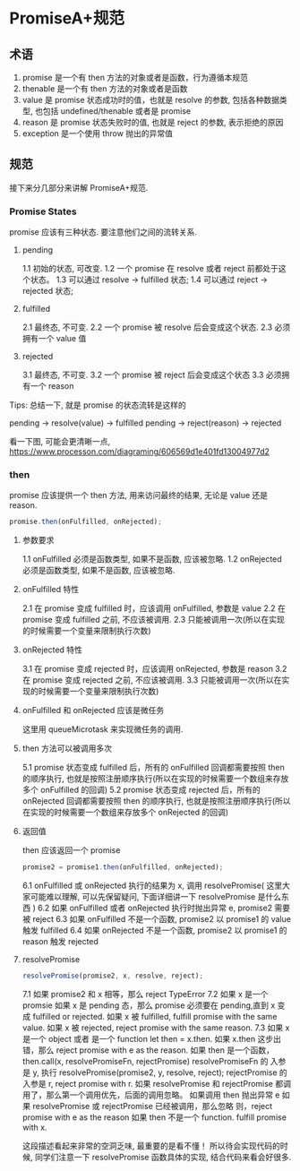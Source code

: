 # PromiseA+规范

## 术语

1. promise 是一个有 then 方法的对象或者是函数，行为遵循本规范
2. thenable 是一个有 then 方法的对象或者是函数
3. value 是 promise 状态成功时的值，也就是 resolve 的参数, 包括各种数据类型, 也包括 undefined/thenable 或者是 promise
4. reason 是 promise 状态失败时的值, 也就是 reject 的参数, 表示拒绝的原因
5. exception 是一个使用 throw 抛出的异常值

## 规范

接下来分几部分来讲解 PromiseA+规范.

### Promise States

promise 应该有三种状态. 要注意他们之间的流转关系.

1. pending

   1.1 初始的状态, 可改变.
   1.2 一个 promise 在 resolve 或者 reject 前都处于这个状态。
   1.3 可以通过 resolve -> fulfilled 状态;
   1.4 可以通过 reject -> rejected 状态;

2. fulfilled

   2.1 最终态, 不可变.
   2.2 一个 promise 被 resolve 后会变成这个状态.
   2.3 必须拥有一个 value 值

3. rejected

   3.1 最终态, 不可变.
   3.2 一个 promise 被 reject 后会变成这个状态
   3.3 必须拥有一个 reason

Tips: 总结一下, 就是 promise 的状态流转是这样的

pending -> resolve(value) -> fulfilled
pending -> reject(reason) -> rejected

看一下图, 可能会更清晰一点, https://www.processon.com/diagraming/606569d1e401fd13004977d2

### then

promise 应该提供一个 then 方法, 用来访问最终的结果, 无论是 value 还是 reason.

```js
promise.then(onFulfilled, onRejected);
```

1. 参数要求

   1.1 onFulfilled 必须是函数类型, 如果不是函数, 应该被忽略.
   1.2 onRejected 必须是函数类型, 如果不是函数, 应该被忽略.

2. onFulfilled 特性

   2.1 在 promise 变成 fulfilled 时，应该调用 onFulfilled, 参数是 value
   2.2 在 promise 变成 fulfilled 之前, 不应该被调用.
   2.3 只能被调用一次(所以在实现的时候需要一个变量来限制执行次数)

3. onRejected 特性

   3.1 在 promise 变成 rejected 时，应该调用 onRejected, 参数是 reason
   3.2 在 promise 变成 rejected 之前, 不应该被调用.
   3.3 只能被调用一次(所以在实现的时候需要一个变量来限制执行次数)

4. onFulfilled 和 onRejected 应该是微任务

   这里用 queueMicrotask 来实现微任务的调用.

5. then 方法可以被调用多次

   5.1 promise 状态变成 fulfilled 后，所有的 onFulfilled 回调都需要按照 then 的顺序执行, 也就是按照注册顺序执行(所以在实现的时候需要一个数组来存放多个 onFulfilled 的回调)
   5.2 promise 状态变成 rejected 后，所有的 onRejected 回调都需要按照 then 的顺序执行, 也就是按照注册顺序执行(所以在实现的时候需要一个数组来存放多个 onRejected 的回调)

6. 返回值

   then 应该返回一个 promise

   ```js
   promise2 = promise1.then(onFulfilled, onRejected);
   ```

   6.1 onFulfilled 或 onRejected 执行的结果为 x, 调用 resolvePromise( 这里大家可能难以理解, 可以先保留疑问, 下面详细讲一下 resolvePromise 是什么东西 )
   6.2 如果 onFulfilled 或者 onRejected 执行时抛出异常 e, promise2 需要被 reject
   6.3 如果 onFulfilled 不是一个函数, promise2 以 promise1 的 value 触发 fulfilled
   6.4 如果 onRejected 不是一个函数, promise2 以 promise1 的 reason 触发 rejected

7. resolvePromise

   ```js
   resolvePromise(promise2, x, resolve, reject);
   ```

   7.1 如果 promise2 和 x 相等，那么 reject TypeError
   7.2 如果 x 是一个 promsie
   如果 x 是 pending 态，那么 promise 必须要在 pending,直到 x 变成 fulfilled or rejected.
   如果 x 被 fulfilled, fulfill promise with the same value.
   如果 x 被 rejected, reject promise with the same reason.
   7.3 如果 x 是一个 object 或者 是一个 function
   let then = x.then.
   如果 x.then 这步出错，那么 reject promise with e as the reason.
   如果 then 是一个函数，then.call(x, resolvePromiseFn, rejectPromise)
   resolvePromiseFn 的 入参是 y, 执行 resolvePromise(promise2, y, resolve, reject);
   rejectPromise 的 入参是 r, reject promise with r.
   如果 resolvePromise 和 rejectPromise 都调用了，那么第一个调用优先，后面的调用忽略。
   如果调用 then 抛出异常 e
   如果 resolvePromise 或 rejectPromise 已经被调用，那么忽略
   则，reject promise with e as the reason
   如果 then 不是一个 function. fulfill promise with x.

   这段描述看起来非常的空洞乏味, 最重要的是看不懂！ 所以待会实现代码的时候, 同学们注意一下 resolvePromise 函数具体的实现, 结合代码来看会好很多.
